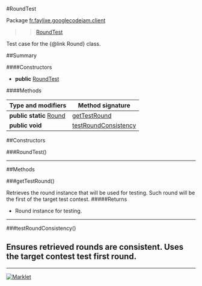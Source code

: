 #RoundTest

Package [fr.faylixe.googlecodejam.client](README.md)<br>
>  > [RoundTest](RoundTest.md)

Test case for the {@link Round} class.

##Summary

####Constructors

* **public** [RoundTest](#roundtest)

####Methods

Type and modifiers | Method signature
 --- | --- 
**public static** [Round](Round.md) | [getTestRound](#gettestround)
**public** **void** | [testRoundConsistency](#testroundconsistency)


##Constructors

###RoundTest()



---

##Methods

###getTestRound()


Retrieves the round instance that will
 be used for testing. Such round will be the first
 of the target test contest.
#####Returns


* Round instance for testing.

---
###testRoundConsistency()


Ensures retrieved rounds are consistent.
 Uses the target contest test first round.
---
---
[![Marklet](https://img.shields.io/badge/Generated%20by-Marklet-green.svg)](https://github.com/Faylixe/marklet)
